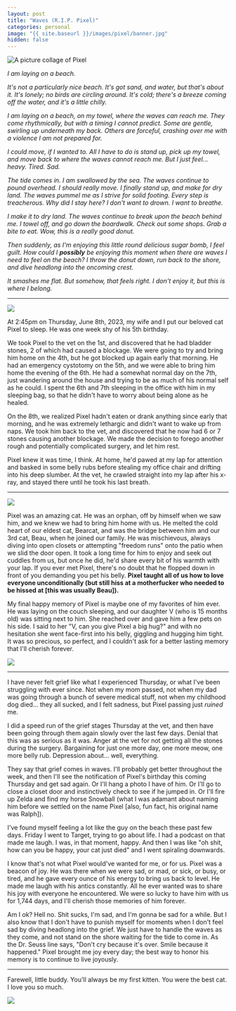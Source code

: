 ```yaml
---
layout: post
title: "Waves (R.I.P. Pixel)"
categories: personal
image: "{{ site.baseurl }}/images/pixel/banner.jpg"
hidden: false
---
```


<img src="{{ site.baseurl }}/images/pixel/banner.jpg" alt="A picture collage of Pixel" />

*I am laying on a beach.*

*It's not a particularly nice beach. It's got sand, and water, but that's about it. It's lonely; no birds are circling around. It's cold; there's a breeze coming off the water, and it's a little chilly.*

<!-- more -->

*I am laying on a beach, on my towel, where the waves can reach me. They come rhythmically, but with a timing I cannot predict. Some are gentle, swirling up underneath my back. Others are forceful, crashing over me with a violence I am not prepared for.*

*I could move, if I wanted to. All I have to do is stand up, pick up my towel, and move back to where the waves cannot reach me. But I just feel... heavy. Tired. Sad.*

*The tide comes in. I am swallowed by the sea. The waves continue to pound overhead. I should really move. I finally stand up, and make for dry land. The waves pummel me as I strive for solid footing. Every step is treacherous. Why did I stay here? I don't want to drown. I want to breathe.*

*I make it to dry land. The waves continue to break upon the beach behind me. I towel off, and go down the boardwalk. Check out some shops. Grab a bite to eat. Wow, this is a really good donut.*

*Then suddenly, as I'm enjoying this little round delicious sugar bomb, I feel guilt. How could I **possibly** be enjoying this moment when there are waves I need to feel on the beach? I throw the donut down, run back to the shore, and dive headlong into the oncoming crest.*

*It smashes me flat. But somehow, that feels right. I don't enjoy it, but this is where I belong.*

---

<img class="photo photo-left" src="{{ site.baseurl }}/images/pixel/shoes.jpg" />

At 2:45pm on Thursday, June 8th, 2023, my wife and I put our beloved cat Pixel to sleep. He was one week shy of his 5th birthday.

We took Pixel to the vet on the 1st, and discovered that he had bladder stones, 2 of which had caused a blockage. We were going to try and bring him home on the 4th, but he got blocked up again early that morning. He had an emergency cystotomy on the 5th, and we were able to bring him home the evening of the 6th. He had a somewhat normal day on the 7th, just wandering around the house and trying to be as much of his normal self as he could. I spent the 6th and 7th sleeping in the office with him in my sleeping bag, so that he didn't have to worry about being alone as he healed.

On the 8th, we realized Pixel hadn't eaten or drank anything since early that morning, and he was extremely lethargic and didn't want to wake up from naps. We took him back to the vet, and discovered that he now had 6 or 7 stones causing another blockage. We made the decision to forego another rough and potentially complicated surgery, and let him rest.

Pixel knew it was time, I think. At home, he'd pawed at my lap for attention and basked in some belly rubs before stealing my office chair and drifting into his deep slumber. At the vet, he crawled straight into my lap after his x-ray, and stayed there until he took his last breath.

---

<img class="photo photo-right" src="{{ site.baseurl }}/images/pixel/boys.jpg" />

Pixel was an amazing cat. He was an orphan, off by himself when we saw him, and we knew we had to bring him home with us. He melted the cold heart of our eldest cat, Bearcat, and was the bridge between him and our 3rd cat, Beau, when he joined our family. He was mischievous, always diving into open closets or attempting "freedom runs" onto the patio when we slid the door open. It took a long time for him to enjoy and seek out cuddles from us, but once he did, he'd share every bit of his warmth with your lap. If you ever met Pixel, there's no doubt that he flopped down in front of you demanding you pet his belly. **Pixel taught all of us how to love everyone unconditionally (but still hiss at a motherfucker who needed to be hissed at [this was usually Beau]).**

My final happy memory of Pixel is maybe one of my favorites of him ever. He was laying on the couch sleeping, and our daughter V (who is 15 months old) was sitting next to him. She reached over and gave him a few pets on his side. I said to her "V, can you give Pixel a big hug?" and with no hesitation she went face-first into his belly, giggling and hugging him tight. It was so precious, so perfect, and I couldn't ask for a better lasting memory that I'll cherish forever.

<img src="{{ site.baseurl }}/images/pixel/v.jpg" />

---

I have never felt grief like what I experienced Thursday, or what I've been struggling with ever since. Not when my mom passed, not when my dad was going through a bunch of severe medical stuff, not when my childhood dog died... they all sucked, and I felt sadness, but Pixel passing just *ruined* me.

I did a speed run of the grief stages Thursday at the vet, and then have been going through them again slowly over the last few days. Denial that this was as serious as it was. Anger at the vet for not getting all the stones during the surgery. Bargaining for just one more day, one more meow, one more belly rub. Depression about... well, everything.

They say that grief comes in waves. I'll probably get better throughout the week, and then I'll see the notification of Pixel's birthday this coming Thursday and get sad again. Or I'll hang a photo I have of him. Or I'll go to close a closet door and instinctively check to see if he jumped in. Or I'll fire up Zelda and find my horse Snowball (what I was adamant about naming him before we settled on the name Pixel [also, fun fact, his original name was Ralph]).

I've found myself feeling a lot like the guy on the beach these past few days. Friday I went to Target, trying to go about life. I had a podcast on that made me laugh. I was, in that moment, happy. And then I was like "oh shit, how can you be happy, your cat just died" and I went spiraling downwards.

I know that's not what Pixel would've wanted for me, or for us. Pixel was a beacon of joy. He was there when we were sad, or mad, or sick, or busy, or tired, and he gave every ounce of his energy to bring us back to level. He made me laugh with his antics constantly. All he ever wanted was to share his joy with everyone he encountered. We were so lucky to have him with us for 1,744 days, and I'll cherish those memories of him forever.

Am I ok? Hell no. Shit sucks, I'm sad, and I'm gonna be sad for a while. But I also know that I don't have to punish myself for moments when I don't feel sad by diving headlong into the grief. We just have to handle the waves as they come, and not stand on the shore waiting for the tide to come in. As the Dr. Seuss line says, "Don't cry because it's over. Smile because it happened." Pixel brought me joy every day; the best way to honor his memory is to continue to live joyously.

---

Farewell, little buddy. You'll always be my first kitten. You were the best cat. I love you so much.

<img src="{{ site.baseurl }}/images/pixel/window.jpg" style="max-width: 600px;" />
